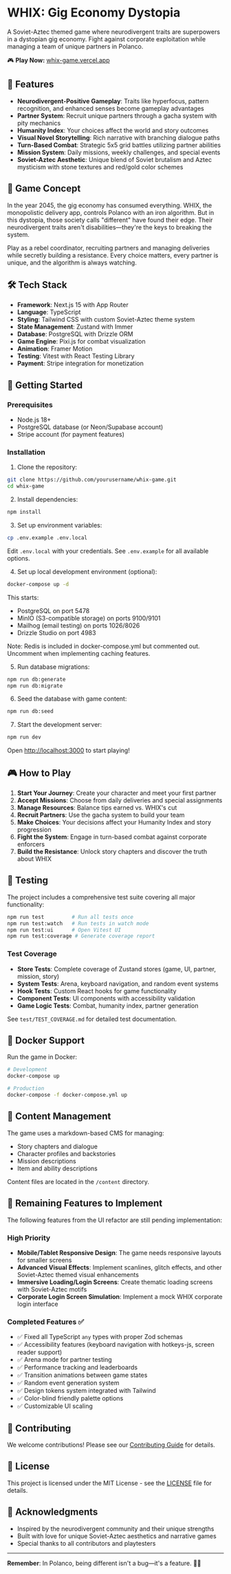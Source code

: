 # WHIX: Gig Economy Dystopia

A Soviet-Aztec themed game where neurodivergent traits are superpowers in a dystopian gig economy. Fight against corporate exploitation while managing a team of unique partners in Polanco.

🎮 **Play Now:** [whix-game.vercel.app](https://whix-game.vercel.app)

## 🌟 Features

- **Neurodivergent-Positive Gameplay**: Traits like hyperfocus, pattern recognition, and enhanced senses become gameplay advantages
- **Partner System**: Recruit unique partners through a gacha system with pity mechanics
- **Humanity Index**: Your choices affect the world and story outcomes
- **Visual Novel Storytelling**: Rich narrative with branching dialogue paths
- **Turn-Based Combat**: Strategic 5x5 grid battles utilizing partner abilities
- **Mission System**: Daily missions, weekly challenges, and special events
- **Soviet-Aztec Aesthetic**: Unique blend of Soviet brutalism and Aztec mysticism with stone textures and red/gold color schemes

## 🎯 Game Concept

In the year 2045, the gig economy has consumed everything. WHIX, the monopolistic delivery app, controls Polanco with an iron algorithm. But in this dystopia, those society calls "different" have found their edge. Their neurodivergent traits aren't disabilities—they're the keys to breaking the system.

Play as a rebel coordinator, recruiting partners and managing deliveries while secretly building a resistance. Every choice matters, every partner is unique, and the algorithm is always watching.

## 🛠 Tech Stack

- **Framework**: Next.js 15 with App Router
- **Language**: TypeScript
- **Styling**: Tailwind CSS with custom Soviet-Aztec theme system
- **State Management**: Zustand with Immer
- **Database**: PostgreSQL with Drizzle ORM
- **Game Engine**: Pixi.js for combat visualization
- **Animation**: Framer Motion
- **Testing**: Vitest with React Testing Library
- **Payment**: Stripe integration for monetization

## 🚀 Getting Started

### Prerequisites

- Node.js 18+ 
- PostgreSQL database (or Neon/Supabase account)
- Stripe account (for payment features)

### Installation

1. Clone the repository:
```bash
git clone https://github.com/yourusername/whix-game.git
cd whix-game
```

2. Install dependencies:
```bash
npm install
```

3. Set up environment variables:
```bash
cp .env.example .env.local
```

Edit `.env.local` with your credentials. See `.env.example` for all available options.

4. Set up local development environment (optional):
```bash
docker-compose up -d
```

This starts:
- PostgreSQL on port 5478
- MinIO (S3-compatible storage) on ports 9100/9101
- Mailhog (email testing) on ports 1026/8026
- Drizzle Studio on port 4983

Note: Redis is included in docker-compose.yml but commented out. Uncomment when implementing caching features.

5. Run database migrations:
```bash
npm run db:generate
npm run db:migrate
```

6. Seed the database with game content:
```bash
npm run db:seed
```

7. Start the development server:
```bash
npm run dev
```

Open [http://localhost:3000](http://localhost:3000) to start playing!

## 🎮 How to Play

1. **Start Your Journey**: Create your character and meet your first partner
2. **Accept Missions**: Choose from daily deliveries and special assignments
3. **Manage Resources**: Balance tips earned vs. WHIX's cut
4. **Recruit Partners**: Use the gacha system to build your team
5. **Make Choices**: Your decisions affect your Humanity Index and story progression
6. **Fight the System**: Engage in turn-based combat against corporate enforcers
7. **Build the Resistance**: Unlock story chapters and discover the truth about WHIX

## 🧪 Testing

The project includes a comprehensive test suite covering all major functionality:

```bash
npm run test         # Run all tests once
npm run test:watch   # Run tests in watch mode
npm run test:ui      # Open Vitest UI
npm run test:coverage # Generate coverage report
```

### Test Coverage
- **Store Tests**: Complete coverage of Zustand stores (game, UI, partner, mission, story)
- **System Tests**: Arena, keyboard navigation, and random event systems
- **Hook Tests**: Custom React hooks for game functionality
- **Component Tests**: UI components with accessibility validation
- **Game Logic Tests**: Combat, humanity index, partner generation

See `test/TEST_COVERAGE.md` for detailed test documentation.

## 🐳 Docker Support

Run the game in Docker:
```bash
# Development
docker-compose up

# Production
docker-compose -f docker-compose.yml up
```

## 📝 Content Management

The game uses a markdown-based CMS for managing:
- Story chapters and dialogue
- Character profiles and backstories
- Mission descriptions
- Item and ability descriptions

Content files are located in the `/content` directory.

## 🚧 Remaining Features to Implement

The following features from the UI refactor are still pending implementation:

### High Priority
- **Mobile/Tablet Responsive Design**: The game needs responsive layouts for smaller screens
- **Advanced Visual Effects**: Implement scanlines, glitch effects, and other Soviet-Aztec themed visual enhancements
- **Immersive Loading/Login Screens**: Create thematic loading screens with Soviet-Aztec motifs
- **Corporate Login Screen Simulation**: Implement a mock WHIX corporate login interface

### Completed Features ✅
- ✅ Fixed all TypeScript `any` types with proper Zod schemas
- ✅ Accessibility features (keyboard navigation with hotkeys-js, screen reader support)
- ✅ Arena mode for partner testing
- ✅ Performance tracking and leaderboards
- ✅ Transition animations between game states
- ✅ Random event generation system
- ✅ Design tokens system integrated with Tailwind
- ✅ Color-blind friendly palette options
- ✅ Customizable UI scaling

## 🤝 Contributing

We welcome contributions! Please see our [Contributing Guide](CONTRIBUTING.md) for details.

## 📄 License

This project is licensed under the MIT License - see the [LICENSE](LICENSE) file for details.

## 🙏 Acknowledgments

- Inspired by the neurodivergent community and their unique strengths
- Built with love for unique Soviet-Aztec aesthetics and narrative games
- Special thanks to all contributors and playtesters

---

**Remember**: In Polanco, being different isn't a bug—it's a feature. 🌆✊